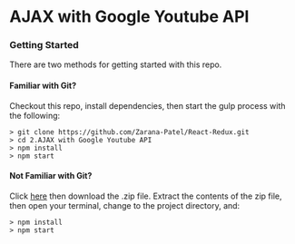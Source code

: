 # AJAX with Google Youtube API 



### Getting Started

There are two methods for getting started with this repo.

#### Familiar with Git?
Checkout this repo, install dependencies, then start the gulp process with the following:

```
> git clone https://github.com/Zarana-Patel/React-Redux.git
> cd 2.AJAX with Google Youtube API
> npm install
> npm start
```

#### Not Familiar with Git?
Click [here](https://github.com/Zarana-Patel/React-Redux) then download the .zip file.  Extract the contents of the zip file, then open your terminal, change to the project directory, and:

```
> npm install
> npm start
```
